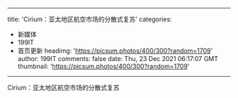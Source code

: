 
---
title: 'Cirium：亚太地区航空市场的分散式复苏'
categories: 
 - 新媒体
 - 199IT
 - 首页更新
headimg: 'https://picsum.photos/400/300?random=1709'
author: 199IT
comments: false
date: Thu, 23 Dec 2021 06:17:07 GMT
thumbnail: 'https://picsum.photos/400/300?random=1709'
---

<div>   
Cirium：亚太地区航空市场的分散式复苏  
</div>
            